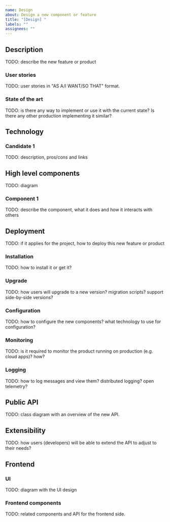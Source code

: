 ```yaml
---
name: Design
about: Design a new component or feature
title: "[Design] "
labels: ""
assignees: ""
---
```


## Description

TODO: describe the new feature or product

### User stories

TODO: user stories in "AS A/I WANT/SO THAT" format.

### State of the art

TODO: is there any way to implement or use it with the current state? Is there
any other production implementing it similar?

## Technology

### Candidate 1

TODO: description, pros/cons and links

## High level components

TODO: diagram

### Component 1

TODO: describe the component, what it does and how it interacts with others

## Deployment

TODO: if it applies for the project, how to deploy this new feature or product

### Installation

TODO: how to install it or get it?

### Upgrade

TODO: how users will upgrade to a new version? migration scripts? support
side-by-side versions?

### Configuration

TODO: how to configure the new components? what technology to use for
configuration?

### Monitoring

TODO: is it required to monitor the product running on production (e.g. cloud
apps)? how?

### Logging

TODO: how to log messages and view them? distributed logging? open telemetry?

## Public API

TODO: class diagram with an overview of the new API.

## Extensibility

TODO: how users (developers) will be able to extend the API to adjust to their
needs?

## Frontend

### UI

TODO: diagram with the UI design

### Frontend components

TODO: related components and API for the frontend side.
